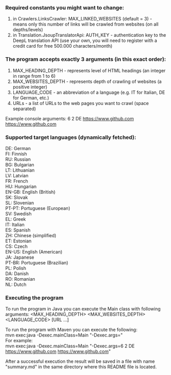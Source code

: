 ### Required constants you might want to change:
1. in Crawlers.LinksCrawler: MAX_LINKED_WEBSITES (default = 3) - means only this number of links will be crawled from websites (on all depths/levels)
2. in Translation.JsoupTranslatorApi: AUTH_KEY - authentication key to the DeepL translation API (use your own, you will need to register with a credit card for free 500.000 characters/month)

### The program accepts exactly 3 arguments (in this exact order):
1. MAX_HEADING_DEPTH - represents level of HTML headings (an integer in range from 1 to 6)
2. MAX_WEBSITES_DEPTH - represents depth of crawling of websites (a positive integer)
3. LANGUAGE_CODE - an abbreviation of a language (e.g. IT for Italian, DE for German, etc.)
4. URLs - a list of URLs to the web pages you want to crawl (space separated)

Example console arguments: 6 2 DE https://www.github.com https://www.github.com

### Supported target languages (dynamically fetched):  
DE: German  
FI: Finnish  
RU: Russian  
BG: Bulgarian  
LT: Lithuanian  
LV: Latvian  
FR: French  
HU: Hungarian  
EN-GB: English (British)  
SK: Slovak  
SL: Slovenian  
PT-PT: Portuguese (European)  
SV: Swedish  
EL: Greek  
IT: Italian  
ES: Spanish  
ZH: Chinese (simplified)  
ET: Estonian  
CS: Czech  
EN-US: English (American)  
JA: Japanese  
PT-BR: Portuguese (Brazilian)  
PL: Polish  
DA: Danish  
RO: Romanian  
NL: Dutch

### Executing the program
To run the program in Java you can execute the Main class with following arguments:
<MAX_HEADING_DEPTH> <MAX_WEBSITES_DEPTH> <LANGUAGE_CODE> <URL> [URL ...]

To run the program with Maven you can execute the following:  
mvn exec:java -Dexec.mainClass=Main "-Dexec.args=<YOUR ARGUMENTS HERE>"  
For example:  
mvn exec:java -Dexec.mainClass=Main "-Dexec.args=6 2 DE https://www.github.com https://www.github.com"

After a successful execution the result will be saved in a file with name "summary.md" in the same directory where this README file is located.  
